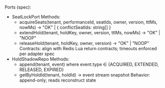 Ports (spec):
- SeatLockPort
  Methods:
   * acquireSeats(tenant, performanceId, seatIds, owner, version, ttlMs, nowMs) -> "OK" | { conflictSeatIds: string[] }
   * extendHold(tenant, holdKey, owner, version, ttlMs, nowMs) -> "OK" | "NOOP"
   * releaseHold(tenant, holdKey, owner, version) -> "OK" | "NOOP"
  Contracts: align with Redis Lua return contracts; timeouts enforced per adapter spec
- HoldShadowRepo
  Methods:
   * append(tenant, event) where event.type ∈ {ACQUIRED, EXTENDED, RELEASED, EXPIRED}
   * getByHoldId(tenant, holdId) -> event stream snapshot
  Behavior: append-only; reads reconstruct state
